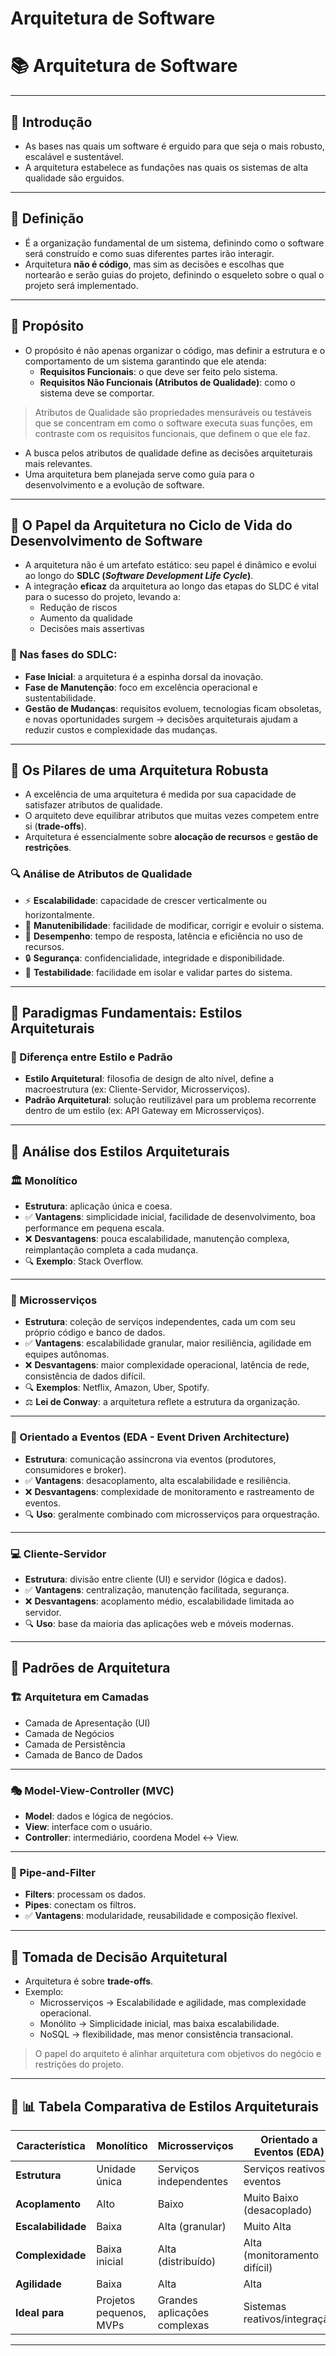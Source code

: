 # Arquitetura de Software

# 📚 Arquitetura de Software

---

## 🔹 Introdução

- As bases nas quais um software é erguido para que seja o mais robusto, escalável e sustentável.
- A arquitetura estabelece as fundações nas quais os sistemas de alta qualidade são erguidos.

---

## 🔹 Definição

- É a organização fundamental de um sistema, definindo como o software será construído e como suas diferentes partes irão interagir.
- Arquitetura **não é código**, mas sim as decisões e escolhas que nortearão e serão guias do projeto, definindo o esqueleto sobre o qual o projeto será implementado.

---

## 🔹 Propósito

- O propósito é não apenas organizar o código, mas definir a estrutura e o comportamento de um sistema garantindo que ele atenda:
    - **Requisitos Funcionais**: o que deve ser feito pelo sistema.
    - **Requisitos Não Funcionais (Atributos de Qualidade)**: como o sistema deve se comportar.

> Atributos de Qualidade são propriedades mensuráveis ou testáveis que se concentram em como o software executa suas funções, em contraste com os requisitos funcionais, que definem o que ele faz.
> 
- A busca pelos atributos de qualidade define as decisões arquiteturais mais relevantes.
- Uma arquitetura bem planejada serve como guia para o desenvolvimento e a evolução de software.

---

## 🔹 O Papel da Arquitetura no Ciclo de Vida do Desenvolvimento de Software

- A arquitetura não é um artefato estático: seu papel é dinâmico e evolui ao longo do **SDLC (*Software Development Life Cycle*)**.
- A integração **eficaz** da arquitetura ao longo das etapas do SLDC é vital para o sucesso do projeto, levando a:
    - Redução de riscos
    - Aumento da qualidade
    - Decisões mais assertivas

### 📌 Nas fases do SDLC:

- **Fase Inicial**: a arquitetura é a espinha dorsal da inovação.
- **Fase de Manutenção**: foco em excelência operacional e sustentabilidade.
- **Gestão de Mudanças**: requisitos evoluem, tecnologias ficam obsoletas, e novas oportunidades surgem → decisões arquiteturais ajudam a reduzir custos e complexidade das mudanças.

---

## 🔹 Os Pilares de uma Arquitetura Robusta

- A excelência de uma arquitetura é medida por sua capacidade de satisfazer atributos de qualidade.
- O arquiteto deve equilibrar atributos que muitas vezes competem entre si (**trade-offs**).
- Arquitetura é essencialmente sobre **alocação de recursos** e **gestão de restrições**.

### 🔍 Análise de Atributos de Qualidade

- ⚡ **Escalabilidade**: capacidade de crescer verticalmente ou horizontalmente.
- 🔧 **Manutenibilidade**: facilidade de modificar, corrigir e evoluir o sistema.
- 🚀 **Desempenho**: tempo de resposta, latência e eficiência no uso de recursos.
- 🔒 **Segurança**: confidencialidade, integridade e disponibilidade.
- 🧪 **Testabilidade**: facilidade em isolar e validar partes do sistema.

---

## 🔹 Paradigmas Fundamentais: Estilos Arquiteturais

### 📌 Diferença entre **Estilo** e **Padrão**

- **Estilo Arquitetural**: filosofia de design de alto nível, define a macroestrutura (ex: Cliente-Servidor, Microsserviços).
- **Padrão Arquitetural**: solução reutilizável para um problema recorrente dentro de um estilo (ex: API Gateway em Microsserviços).

---

## 🔹 Análise dos Estilos Arquiteturais

### 🏛️ Monolítico

- **Estrutura**: aplicação única e coesa.
- ✅ **Vantagens**: simplicidade inicial, facilidade de desenvolvimento, boa performance em pequena escala.
- ❌ **Desvantagens**: pouca escalabilidade, manutenção complexa, reimplantação completa a cada mudança.
- 🔍 **Exemplo**: Stack Overflow.

---

### 🧩 Microsserviços

- **Estrutura**: coleção de serviços independentes, cada um com seu próprio código e banco de dados.
- ✅ **Vantagens**: escalabilidade granular, maior resiliência, agilidade em equipes autônomas.
- ❌ **Desvantagens**: maior complexidade operacional, latência de rede, consistência de dados difícil.
- 🔍 **Exemplos**: Netflix, Amazon, Uber, Spotify.
- ⚖️ **Lei de Conway**: a arquitetura reflete a estrutura da organização.

---

### 📡 Orientado a Eventos (EDA - Event Driven Architecture)

- **Estrutura**: comunicação assíncrona via eventos (produtores, consumidores e broker).
- ✅ **Vantagens**: desacoplamento, alta escalabilidade e resiliência.
- ❌ **Desvantagens**: complexidade de monitoramento e rastreamento de eventos.
- 🔍 **Uso**: geralmente combinado com microsserviços para orquestração.

---

### 💻 Cliente-Servidor

- **Estrutura**: divisão entre cliente (UI) e servidor (lógica e dados).
- ✅ **Vantagens**: centralização, manutenção facilitada, segurança.
- ❌ **Desvantagens**: acoplamento médio, escalabilidade limitada ao servidor.
- 🔍 **Uso**: base da maioria das aplicações web e móveis modernas.

---

## 🔹 Padrões de Arquitetura

### 🏗️ Arquitetura em Camadas

- Camada de Apresentação (UI)
- Camada de Negócios
- Camada de Persistência
- Camada de Banco de Dados

---

### 🎭 Model-View-Controller (MVC)

- **Model**: dados e lógica de negócios.
- **View**: interface com o usuário.
- **Controller**: intermediário, coordena Model ↔ View.

---

### 🔀 Pipe-and-Filter

- **Filters**: processam os dados.
- **Pipes**: conectam os filtros.
- ✅ **Vantagens**: modularidade, reusabilidade e composição flexível.

---

## 🔹 Tomada de Decisão Arquitetural

- Arquitetura é sobre **trade-offs**.
- Exemplo:
    - Microsserviços → Escalabilidade e agilidade, mas complexidade operacional.
    - Monólito → Simplicidade inicial, mas baixa escalabilidade.
    - NoSQL → flexibilidade, mas menor consistência transacional.

> O papel do arquiteto é alinhar arquitetura com objetivos do negócio e restrições do projeto.
> 

---

## 🔹 📊 Tabela Comparativa de Estilos Arquiteturais

| **Característica** | **Monolítico** | **Microsserviços** | **Orientado a Eventos (EDA)** | **Cliente-Servidor** |
| --- | --- | --- | --- | --- |
| **Estrutura** | Unidade única | Serviços independentes | Serviços reativos a eventos | Divisão cliente/servidor |
| **Acoplamento** | Alto | Baixo | Muito Baixo (desacoplado) | Médio |
| **Escalabilidade** | Baixa | Alta (granular) | Muito Alta | Média |
| **Complexidade** | Baixa inicial | Alta (distribuído) | Alta (monitoramento difícil) | Baixa a Média |
| **Agilidade** | Baixa | Alta | Alta | Média |
| **Ideal para** | Projetos pequenos, MVPs | Grandes aplicações complexas | Sistemas reativos/integração | Aplicações Web e Mobile |

---